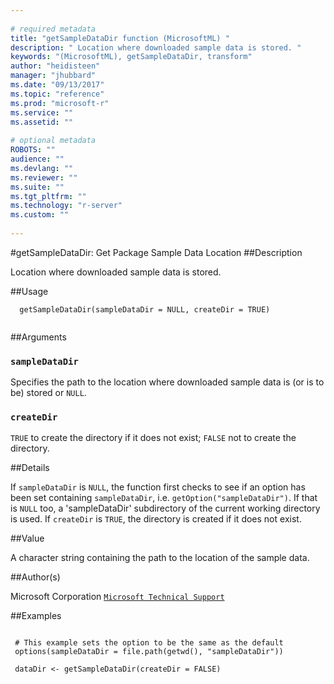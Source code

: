 ```yaml
--- 
 
# required metadata 
title: "getSampleDataDir function (MicrosoftML) " 
description: " Location where downloaded sample data is stored. " 
keywords: "(MicrosoftML), getSampleDataDir, transform" 
author: "heidisteen" 
manager: "jhubbard" 
ms.date: "09/13/2017" 
ms.topic: "reference" 
ms.prod: "microsoft-r" 
ms.service: "" 
ms.assetid: "" 
 
# optional metadata 
ROBOTS: "" 
audience: "" 
ms.devlang: "" 
ms.reviewer: "" 
ms.suite: "" 
ms.tgt_pltfrm: "" 
ms.technology: "r-server" 
ms.custom: "" 
 
--- 
```

 
 
 
 
 #getSampleDataDir: Get Package Sample Data Location 
 ##Description
 
Location where downloaded sample data is stored.
 
 
 ##Usage

```   
  getSampleDataDir(sampleDataDir = NULL, createDir = TRUE)
 
```
 
 ##Arguments

   
  
 ### `sampleDataDir`
 Specifies the path to the location where downloaded sample data is (or is to be) stored or `NULL`. 
  
  
  
 ### `createDir`
 `TRUE` to create the directory if it does not exist; `FALSE` not to create the directory. 
  
 
 
 ##Details
 
If `sampleDataDir` is `NULL`, the function first 
checks to see if an option has been set containing `sampleDataDir`,
 i.e. `getOption("sampleDataDir")`. If that is `NULL` too, a
'sampleDataDir' subdirectory of the current working directory is used. If
`createDir` is `TRUE`, the directory is created if it does not
exist.
 
 
 ##Value
 
A character string containing the path to the location of the 
sample data.
 
 ##Author(s)
 
Microsoft Corporation [`Microsoft Technical Support`](https://go.microsoft.com/fwlink/?LinkID=698556&clcid=0x409)

 
 
 ##Examples

 ```
   
  # This example sets the option to be the same as the default
  options(sampleDataDir = file.path(getwd(), "sampleDataDir"))
  
  dataDir <- getSampleDataDir(createDir = FALSE)
       
  
 
```
 
 
 
